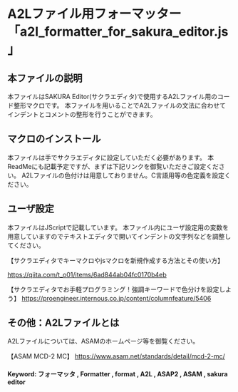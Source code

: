 # A2Lファイル用フォーマッター「a2l_formatter_for_sakura_editor.js」
## 本ファイルの説明
本ファイルはSAKURA Editor(サクラエディタ)で使用するA2Lファイル用のコード整形マクロです。
本ファイルを用いることでA2Lファイルの文法に合わせてインデントとコメントの整形を行うことができます。

## マクロのインストール
本ファイルは手でサクラエディタに設定していただく必要があります。
本ReadMeにも記載予定ですが、まずは下記リンクを御覧いただきご設定ください。
A2Lファイルの色付けは用意しておりません。C言語用等の色定義を設定ください。

## ユーザ設定
本ファイルはJScriptで記載しています。
本ファイル内にユーザ設定用の変数を用意していますのでテキストエディタで開いてインデントの文字列などを調整してください。

【サクラエディタでキーマクロやjsマクロを新規作成する方法とその使い方】

 https://qiita.com/t_o01/items/6ad844ab04fc0170b4eb

【サクラエディタでお手軽プログラミング！強調キーワードで色分けを設定しよう】
 https://proengineer.internous.co.jp/content/columnfeature/5406


## その他：A2Lファイルとは
A2Lファイルについては、ASAMのホームページ等を御覧ください。　

【ASAM MCD-2 MC】
 https://www.asam.net/standards/detail/mcd-2-mc/

#### Keyword: フォーマッタ , Formatter , format , A2L , ASAP2 , ASAM , sakura editor
